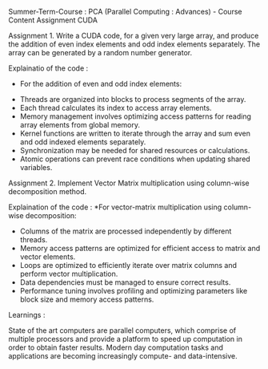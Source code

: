 Summer-Term-Course : PCA (Parallel Computing : Advances) - Course Content Assignment CUDA

Assignment 1. Write a CUDA code, for a given very large array, and produce the addition of even index elements and odd index elements separately.
              The array can be generated by a random number generator.

Explainatio of the code :
* For the addition of even and odd index elements:
- Threads are organized into blocks to process segments of the array.
- Each thread calculates its index to access array elements.
- Memory management involves optimizing access patterns for reading array elements from global memory.
- Kernel functions are written to iterate through the array and sum even and odd indexed elements separately.
- Synchronization may be needed for shared resources or calculations.
- Atomic operations can prevent race conditions when updating shared variables.

Assignment 2. Implement Vector Matrix multiplication using column-wise decomposition method.

Explaination of the code :
*For vector-matrix multiplication using column-wise decomposition:
- Columns of the matrix are processed independently by different threads.
- Memory access patterns are optimized for efficient access to matrix and vector elements.
- Loops are optimized to efficiently iterate over matrix columns and perform vector multiplication.
- Data dependencies must be managed to ensure correct results.
- Performance tuning involves profiling and optimizing parameters like block size and memory access patterns.

Learnings :

State of the art computers are parallel computers, which comprise of multiple processors and provide a
platform to speed up computation in order to obtain faster results. Modern day computation tasks and
applications are becoming increasingly compute- and data-intensive.
